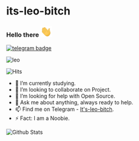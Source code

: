 # its-leo-bitch


### Hello there <img src="https://raw.githubusercontent.com/ABSphreak/ABSphreak/master/gifs/Hi.gif" width="30px">
[![telegram badge](https://img.shields.io/badge/WONKRU_HERE-30302f?style=flat&logo=telegram)](https://t.me/WONKRU_HERE)

<p align="left"> <img src="https://komarev.com/ghpvc/?username=Its-leo-bitch&label=Views&color=blue&style=plastic" alt="leo"/> </p>

![Hits](https://hits.seeyoufarm.com/api/count/incr/badge.svg?url=https://github.com/xditya/)

- 🔭 I’m currently studying.
- 👬 I’m looking to collaborate on Project.
- 👀 I’m looking for help with Open Source.
- 💬 Ask me about anything, always ready to help.
- 📫 Find me on Telegram - [It's-leo-bitch](https://t.me/WONKRU_HERE).
- ⚡ Fact: I am a Noobie.

![Github Stats](https://github-readme-stats.vercel.app/api?username=its-leo-bitch&show_icons=true&title_color=fff&icon_color=79ff97&text_color=9f9f9f&bg_color=151515)
